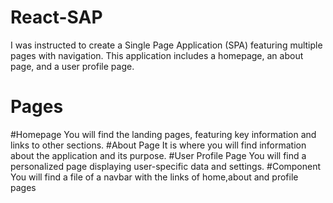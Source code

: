# React-SAP
I was instructed to create a Single Page Application (SPA) featuring multiple pages with navigation. This application includes a homepage, an about page, and a user profile page.
# Pages
#Homepage
You will find the landing pages, featuring key information and links to other sections.
#About Page
It is where you will find information about the application and its purpose.
#User Profile Page
You will find a personalized page displaying user-specific data and settings.
#Component
You will find a file of a navbar with the links of home,about and profile pages
